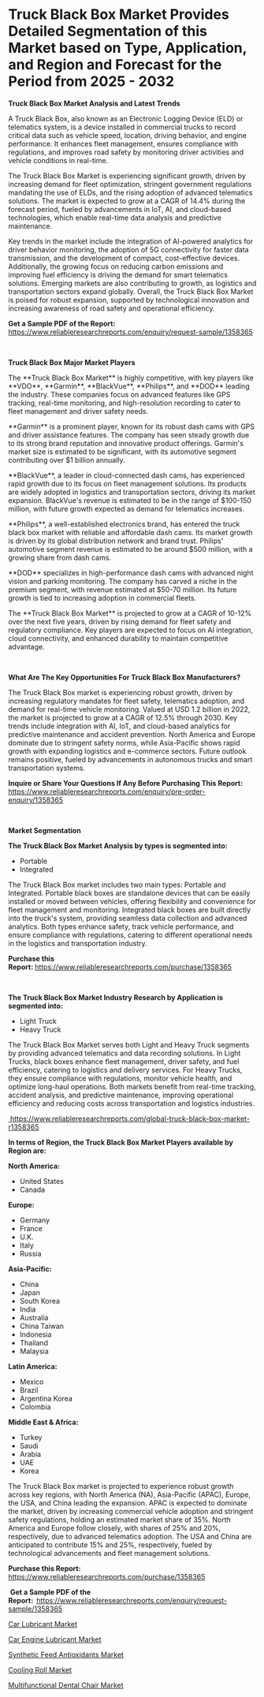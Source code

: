 <p><h1>Truck Black Box Market Provides Detailed Segmentation of this Market based on Type, Application, and Region and Forecast for the Period from 2025 - 2032</h1></p><p><strong>Truck Black Box Market Analysis and Latest Trends</strong></p>
<p><p>A Truck Black Box, also known as an Electronic Logging Device (ELD) or telematics system, is a device installed in commercial trucks to record critical data such as vehicle speed, location, driving behavior, and engine performance. It enhances fleet management, ensures compliance with regulations, and improves road safety by monitoring driver activities and vehicle conditions in real-time.</p><p>The Truck Black Box Market is experiencing significant growth, driven by increasing demand for fleet optimization, stringent government regulations mandating the use of ELDs, and the rising adoption of advanced telematics solutions. The market is expected to grow at a CAGR of 14.4% during the forecast period, fueled by advancements in IoT, AI, and cloud-based technologies, which enable real-time data analysis and predictive maintenance.</p><p>Key trends in the market include the integration of AI-powered analytics for driver behavior monitoring, the adoption of 5G connectivity for faster data transmission, and the development of compact, cost-effective devices. Additionally, the growing focus on reducing carbon emissions and improving fuel efficiency is driving the demand for smart telematics solutions. Emerging markets are also contributing to growth, as logistics and transportation sectors expand globally. Overall, the Truck Black Box Market is poised for robust expansion, supported by technological innovation and increasing awareness of road safety and operational efficiency.</p></p>
<p><strong>Get a Sample PDF of the Report:&nbsp;</strong> <a href="https://www.reliableresearchreports.com/enquiry/request-sample/1358365?utm_campaign=12&utm_medium=2&utm_source=Github&utm_content=ia&utm_term=21012025&utm_id=truck-black-box">https://www.reliableresearchreports.com/enquiry/request-sample/1358365</a></p>
<p>&nbsp;</p>
<p><strong>Truck Black Box Major Market Players</strong></p>
<p><p>The **Truck Black Box Market** is highly competitive, with key players like **VDO**, **Garmin**, **BlackVue**, **Philips**, and **DOD** leading the industry. These companies focus on advanced features like GPS tracking, real-time monitoring, and high-resolution recording to cater to fleet management and driver safety needs.</p><p>**Garmin** is a prominent player, known for its robust dash cams with GPS and driver assistance features. The company has seen steady growth due to its strong brand reputation and innovative product offerings. Garmin's market size is estimated to be significant, with its automotive segment contributing over $1 billion annually.</p><p>**BlackVue**, a leader in cloud-connected dash cams, has experienced rapid growth due to its focus on fleet management solutions. Its products are widely adopted in logistics and transportation sectors, driving its market expansion. BlackVue's revenue is estimated to be in the range of $100-150 million, with future growth expected as demand for telematics increases.</p><p>**Philips**, a well-established electronics brand, has entered the truck black box market with reliable and affordable dash cams. Its market growth is driven by its global distribution network and brand trust. Philips' automotive segment revenue is estimated to be around $500 million, with a growing share from dash cams.</p><p>**DOD** specializes in high-performance dash cams with advanced night vision and parking monitoring. The company has carved a niche in the premium segment, with revenue estimated at $50-70 million. Its future growth is tied to increasing adoption in commercial fleets.</p><p>The **Truck Black Box Market** is projected to grow at a CAGR of 10-12% over the next five years, driven by rising demand for fleet safety and regulatory compliance. Key players are expected to focus on AI integration, cloud connectivity, and enhanced durability to maintain competitive advantage.</p></p>
<p>&nbsp;</p>
<p><strong>What Are The Key Opportunities For Truck Black Box Manufacturers?</strong></p>
<p><p>The Truck Black Box market is experiencing robust growth, driven by increasing regulatory mandates for fleet safety, telematics adoption, and demand for real-time vehicle monitoring. Valued at USD 1.2 billion in 2022, the market is projected to grow at a CAGR of 12.5% through 2030. Key trends include integration with AI, IoT, and cloud-based analytics for predictive maintenance and accident prevention. North America and Europe dominate due to stringent safety norms, while Asia-Pacific shows rapid growth with expanding logistics and e-commerce sectors. Future outlook remains positive, fueled by advancements in autonomous trucks and smart transportation systems.</p></p>
<p><strong>Inquire or Share Your Questions If Any Before Purchasing This Report:</strong> <a href="https://www.reliableresearchreports.com/enquiry/pre-order-enquiry/1358365?utm_campaign=12&utm_medium=2&utm_source=Github&utm_content=ia&utm_term=21012025&utm_id=truck-black-box">https://www.reliableresearchreports.com/enquiry/pre-order-enquiry/1358365</a></p>
<p>&nbsp;</p>
<p><strong>Market Segmentation</strong></p>
<p><strong>The Truck Black Box Market Analysis by types is segmented into:</strong></p>
<p><ul><li>Portable</li><li>Integrated</li></ul></p>
<p><p>The Truck Black Box market includes two main types: Portable and Integrated. Portable black boxes are standalone devices that can be easily installed or moved between vehicles, offering flexibility and convenience for fleet management and monitoring. Integrated black boxes are built directly into the truck's system, providing seamless data collection and advanced analytics. Both types enhance safety, track vehicle performance, and ensure compliance with regulations, catering to different operational needs in the logistics and transportation industry.</p></p>
<p><strong>Purchase this Report:&nbsp;</strong><a href="https://www.reliableresearchreports.com/purchase/1358365?utm_campaign=12&utm_medium=2&utm_source=Github&utm_content=ia&utm_term=21012025&utm_id=truck-black-box">https://www.reliableresearchreports.com/purchase/1358365</a></p>
<p>&nbsp;</p>
<p><strong>The Truck Black Box Market Industry Research by Application is segmented into:</strong></p>
<p><ul><li>Light Truck</li><li>Heavy Truck</li></ul></p>
<p><p>The Truck Black Box Market serves both Light and Heavy Truck segments by providing advanced telematics and data recording solutions. In Light Trucks, black boxes enhance fleet management, driver safety, and fuel efficiency, catering to logistics and delivery services. For Heavy Trucks, they ensure compliance with regulations, monitor vehicle health, and optimize long-haul operations. Both markets benefit from real-time tracking, accident analysis, and predictive maintenance, improving operational efficiency and reducing costs across transportation and logistics industries.</p></p>
<p><a href="https://www.reliableresearchreports.com/global-truck-black-box-market-r1358365?utm_campaign=12&utm_medium=2&utm_source=Github&utm_content=ia&utm_term=21012025&utm_id=truck-black-box">&nbsp;https://www.reliableresearchreports.com/global-truck-black-box-market-r1358365</a></p>
<p><strong>In terms of Region, the Truck Black Box Market Players available by Region are:</strong></p>
<p>
    <p> <strong> North America: </strong>
        <ul>
            <li>United States</li>
            <li>Canada</li>
        </ul>
        </p> 
    <p> <strong> Europe: </strong>
        <ul>
            <li>Germany</li>
            <li>France</li>
            <li>U.K.</li>
            <li>Italy</li>
            <li>Russia</li>
        </ul>
        </p> 
    <p> <strong> Asia-Pacific: </strong>
        <ul>
            <li>China</li>
            <li>Japan</li>
            <li>South Korea</li>
            <li>India</li>
            <li>Australia</li>
            <li>China Taiwan</li>
            <li>Indonesia</li>
            <li>Thailand</li>
            <li>Malaysia</li>
        </ul>
        </p> 
    <p> <strong> Latin America: </strong>
        <ul>
            <li>Mexico</li>
            <li>Brazil</li>
            <li>Argentina Korea</li>
            <li>Colombia</li>
        </ul>
        </p> 
    <p> <strong> Middle East & Africa: </strong>
        <ul>
            <li>Turkey</li>
            <li>Saudi</li>
            <li>Arabia</li>
            <li>UAE</li>
            <li>Korea</li>
        </ul>
    </p>
    </p>
<p><p>The Truck Black Box market is projected to experience robust growth across key regions, with North America (NA), Asia-Pacific (APAC), Europe, the USA, and China leading the expansion. APAC is expected to dominate the market, driven by increasing commercial vehicle adoption and stringent safety regulations, holding an estimated market share of 35%. North America and Europe follow closely, with shares of 25% and 20%, respectively, due to advanced telematics adoption. The USA and China are anticipated to contribute 15% and 25%, respectively, fueled by technological advancements and fleet management solutions.</p></p>
<p><strong>Purchase this Report: </strong><a href="https://www.reliableresearchreports.com/purchase/1358365?utm_campaign=12&utm_medium=2&utm_source=Github&utm_content=ia&utm_term=21012025&utm_id=truck-black-box">https://www.reliableresearchreports.com/purchase/1358365</a></p>
<p>&nbsp;<strong>Get a Sample PDF of the Report:&nbsp;&nbsp;</strong><a href="https://www.reliableresearchreports.com/enquiry/request-sample/1358365?utm_campaign=12&utm_medium=2&utm_source=Github&utm_content=ia&utm_term=21012025&utm_id=truck-black-box">https://www.reliableresearchreports.com/enquiry/request-sample/1358365</a></p>
<p><strong></strong></p>
<p><p><a href="https://github.com/JakirUddin511/Market-Research-Report-List-1/blob/main/car-lubricant-market.md?utm_campaign=12&utm_medium=2&utm_source=Github&utm_content=ia&utm_term=21012025&utm_id=truck-black-box">Car Lubricant Market</a></p><p><a href="https://github.com/GenaGaines34/Market-Research-Report-List-1/blob/main/car-engine-lubricant-market.md?utm_campaign=12&utm_medium=2&utm_source=Github&utm_content=ia&utm_term=21012025&utm_id=truck-black-box">Car Engine Lubricant Market</a></p><p><a href="https://www.linkedin.com/pulse/evaluating-profitability-synthetic-feed-antioxidants-fbx1c?utm_campaign=12&utm_medium=2&utm_source=Github&utm_content=ia&utm_term=21012025&utm_id=truck-black-box">Synthetic Feed Antioxidants Market</a></p><p><a href="https://www.linkedin.com/pulse/impressive-growth-cooling-roll-market-cagr-49-from-2025-zwpne?utm_campaign=12&utm_medium=2&utm_source=Github&utm_content=ia&utm_term=21012025&utm_id=truck-black-box">Cooling Roll Market</a></p><p><a href="https://www.linkedin.com/pulse/multifunctional-dental-chair-market-study-offers-insightful-ba8cc?utm_campaign=12&utm_medium=2&utm_source=Github&utm_content=ia&utm_term=21012025&utm_id=truck-black-box">Multifunctional Dental Chair Market</a></p></p>